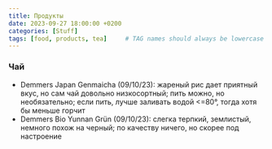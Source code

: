 ```yaml
---
title: Продукты
date: 2023-09-27 18:00:00 +0200
categories: [Stuff]
tags: [food, products, tea]     # TAG names should always be lowercase
---
```


### Чай

- Demmers Japan Genmaicha (09/10/23): жареный рис дает приятный вкус, но сам чай довольно низкосортный; пить можно, но необязательно; если пить, лучше заливать водой <=80°, тогда хотя бы меньше горчит
- Demmers Bio Yunnan Grün (09/10/23): слегка терпкий, землистый, немного похож на черный; по качеству ничего, но скорее под настроение
